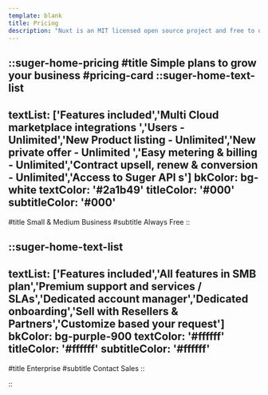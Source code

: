 ```yaml
---
template: blank
title: Pricing
description: "Nuxt is an MIT licensed open source project and free to use. However, the maintenance effort is not sustainable without proper financial backing."
---
```





::suger-home-pricing
#title
Simple plans to grow your business
#pricing-card
::suger-home-text-list
---
textList: ['Features included','Multi Cloud marketplace integrations
','Users - Unlimited','New Product listing - Unlimited','New private offer - Unlimited
','Easy metering & billing - Unlimited','Contract upsell, renew & conversion - Unlimited','Access to Suger API s']
bkColor: bg-white
textColor: '#2a1b49'
titleColor: '#000'
subtitleColor: '#000'
---
#title
Small & Medium Business
#subtitle
Always Free
::

::suger-home-text-list
---
textList: ['Features included','All features in SMB plan','Premium support and services / SLAs','Dedicated account manager','Dedicated onboarding','Sell with Resellers & Partners','Customize based your request']
bkColor: bg-purple-900
textColor: '#ffffff'
titleColor: '#ffffff'
subtitleColor: '#ffffff'
---
#title
Enterprise
#subtitle
Contact Sales
::

::